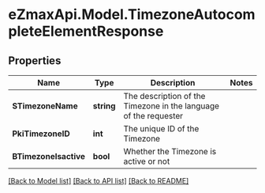 
# eZmaxApi.Model.TimezoneAutocompleteElementResponse

## Properties

Name | Type | Description | Notes
------------ | ------------- | ------------- | -------------
**STimezoneName** | **string** | The description of the Timezone in the language of the requester | 
**PkiTimezoneID** | **int** | The unique ID of the Timezone | 
**BTimezoneIsactive** | **bool** | Whether the Timezone is active or not | 

[[Back to Model list]](../README.md#documentation-for-models)
[[Back to API list]](../README.md#documentation-for-api-endpoints)
[[Back to README]](../README.md)

